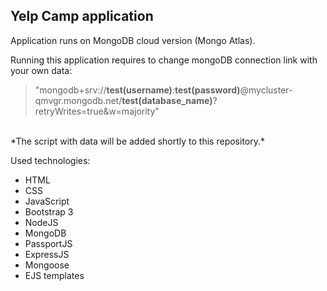 ## Yelp Camp application

Application runs on MongoDB cloud version (Mongo Atlas). <br/>

Running this application requires to change mongoDB connection link with your own data: <br/>
> "mongodb+srv://**test(username)**:**test(password)**@mycluster-qmvgr.mongodb.net/**test(database_name)**?retryWrites=true&w=majority"

<br/>
*The script with data will be added shortly to this repository.*
<br/>

Used technologies: <br/>
* HTML
* CSS
* JavaScript
* Bootstrap 3
* NodeJS
* MongoDB
* PassportJS
* ExpressJS
* Mongoose
* EJS templates